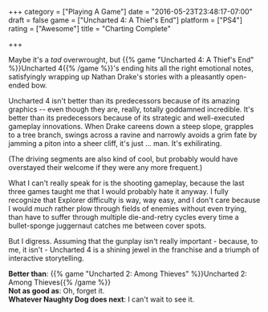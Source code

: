 +++
category = ["Playing A Game"]
date = "2016-05-23T23:48:17-07:00"
draft = false
game = ["Uncharted 4: A Thief's End"]
platform = ["PS4"]
rating = ["Awesome"]
title = "Charting Complete"

+++

Maybe it's a <i>tad</i> overwrought, but {{% game "Uncharted 4: A Thief's End" %}}Uncharted 4{{% /game %}}'s ending hits all the right emotional notes, satisfyingly wrapping up Nathan Drake's stories with a pleasantly open-ended bow.

Uncharted 4 isn't better than its predecessors because of its amazing graphics -- even though they are, really, totally goddamned incredible.  It's better than its predecessors because of its strategic and well-executed gameplay innovations.  When Drake careens down a steep slope, grapples to a tree branch, swings across a ravine and narrowly avoids a grim fate by jamming a piton into a sheer cliff, it's just ... man.  It's exhilirating.

(The driving segments are also kind of cool, but probably would have overstayed their welcome if they were any more frequent.)

What I can't really speak for is the shooting gameplay, because the last three games taught me that I would probably hate it anyway.  I fully recognize that Explorer difficulty is way, way easy, and I don't care because I would <i>much</i> rather plow through fields of enemies without even trying, than have to suffer through multiple die-and-retry cycles every time a bullet-sponge juggernaut catches me between cover spots.

But I digress.  Assuming that the gunplay isn't really important - because, to me, it isn't - Uncharted 4 is a shining jewel in the franchise and a triumph of interactive storytelling.

<b>Better than</b>: {{% game "Uncharted 2: Among Thieves" %}}Uncharted 2: Among Thieves{{% /game %}}  
<b>Not as good as</b>: Oh, forget it.  
<b>Whatever Naughty Dog does next</b>: I can't wait to see it.
